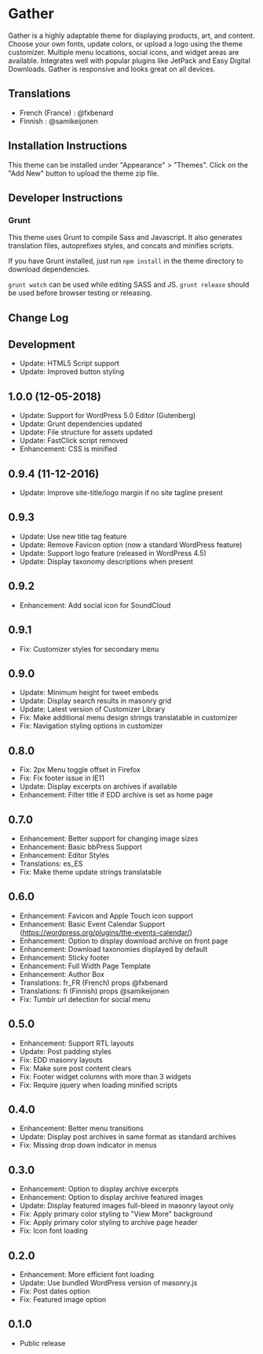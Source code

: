 # Gather

Gather is a highly adaptable theme for displaying products, art, and content.  Choose your own fonts, update colors, or upload a logo using the theme customizer.  Multiple menu locations, social icons, and widget areas are available.  Integrates well with popular plugins like JetPack and Easy Digital Downloads.  Gather is responsive and looks great on all devices.

## Translations

* French (France) : @fxbenard
* Finnish : @samikeijonen

## Installation Instructions

This theme can be installed under "Appearance" > "Themes".  Click on the "Add New" button to upload the theme zip file.

## Developer Instructions

### Grunt

This theme uses Grunt to compile Sass and Javascript.  It also generates translation files, autoprefixes styles, and concats and minifies scripts.

If you have Grunt installed, just run `npm install` in the theme directory to download dependencies.

`grunt watch` can be used while editing SASS and JS.
`grunt release` should be used before browser testing or releasing.

## Change Log

Development
---

* Update: HTML5 Script support
* Update: Improved button styling

1.0.0 (12-05-2018)
---

* Update: Support for WordPress 5.0 Editor (Gutenberg)
* Update: Grunt dependencies updated
* Update: File structure for assets updated
* Update: FastClick script removed
* Enhancement: CSS is minified

0.9.4 (11-12-2016)
---

* Update: Improve site-title/logo margin if no site tagline present

0.9.3
---

* Update: Use new title tag feature
* Update: Remove Favicon option (now a standard WordPress feature)
* Update: Support logo feature (released in WordPress 4.5)
* Update: Display taxonomy descriptions when present

0.9.2
---

* Enhancement: Add social icon for SoundCloud

0.9.1
---

* Fix: Customizer styles for secondary menu

0.9.0
---

* Update: Minimum height for tweet embeds
* Update: Display search results in masonry grid
* Update: Latest version of Customizer Library
* Fix: Make additional menu design strings translatable in customizer
* Fix: Navigation styling options in customizer

0.8.0
---

* Fix: 2px Menu toggle offset in Firefox
* Fix: Fix footer issue in IE11
* Update: Display excerpts on archives if available
* Enhancement: Filter title if EDD archive is set as home page

0.7.0
---

* Enhancement: Better support for changing image sizes
* Enhancement: Basic bbPress Support
* Enhancement: Editor Styles
* Translations: es_ES
* Fix: Make theme update strings translatable

0.6.0
---

* Enhancement: Favicon and Apple Touch icon support
* Enhancement: Basic Event Calendar Support (https://wordpress.org/plugins/the-events-calendar/)
* Enhancement: Option to display download archive on front page
* Enhancement: Download taxonomies displayed by default
* Enhancement: Sticky footer
* Enhancement: Full Width Page Template
* Enhancement: Author Box
* Translations: fr_FR (French) props @fxbenard
* Translations: fi (Finnish) props @samikeijonen
* Fix: Tumblr url detection for social menu

0.5.0
---

* Enhancement: Support RTL layouts
* Update: Post padding styles
* Fix: EDD masonry layouts
* Fix: Make sure post content clears
* Fix: Footer widget columns with more than 3 widgets
* Fix: Require jquery when loading minified scripts

0.4.0
---

* Enhancement: Better menu transitions
* Update: Display post archives in same format as standard archives
* Fix: Missing drop down indicator in menus

0.3.0
---

* Enhancement: Option to display archive excerpts
* Enhancement: Option to display archive featured images
* Update: Display featured images full-bleed in masonry layout only
* Fix: Apply primary color styling to "View More" background
* Fix: Apply primary color styling to archive page header
* Fix: Icon font loading

0.2.0
---

* Enhancement: More efficient font loading
* Update: Use bundled WordPress version of masonry.js
* Fix: Post dates option
* Fix: Featured image option

0.1.0
---

* Public release
